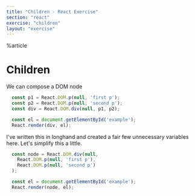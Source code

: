 ```yaml
---
title: "Children - React Exercise"
section: "react"
exercise: "children"
layout: "exercise"
---
```


%article



# Children

We can compose a DOM node

```js
  const p1 = React.DOM.p(null, 'first p');
  const p2 = React.DOM.p(null, 'second p');
  const div = React.DOM.div(null, p1, p2);

  const el = document.getElementById('example');
  React.render(div, el);
```





I've written this in longhand and created a fair few unnecessary variables here. Let's simplify this a little.

```js
  const node = React.DOM.div(null,
    React.DOM.p(null, 'first p'),
    React.DOM.p(null, 'second p')
  );

  const el = document.getElementById('example');
  React.render(node, el);
```




